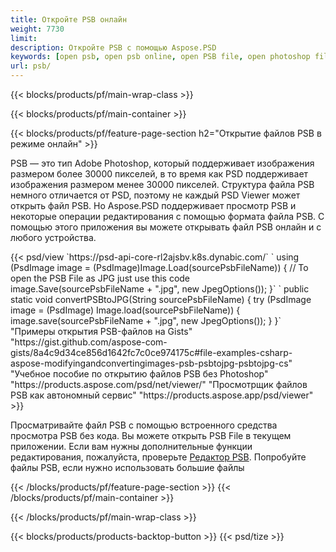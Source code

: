 ```yaml
---
title: Откройте PSB онлайн
weight: 7730
limit: 
description: Откройте PSB с помощью Aspose.PSD
keywords: [open psb, open psb online, open PSB file, open photoshop file, preview psb]
url: psb/
---
```


{{< blocks/products/pf/main-wrap-class >}}

{{< blocks/products/pf/main-container >}}

{{< blocks/products/pf/feature-page-section h2="Открытие файлов PSB в режиме онлайн" >}}
<p>PSB — это тип Adobe Photoshop, который поддерживает изображения размером более 30000 пикселей, в то время как PSD поддерживает изображения размером менее 30000 пикселей. Структура файла PSB немного отличается от PSD, поэтому не каждый PSD Viewer может открыть файл PSB. Но Aspose.PSD поддерживает просмотр PSB и некоторые операции редактирования с помощью формата файла PSB. С помощью этого приложения вы можете открывать файл PSB онлайн и с любого устройства.</p>
{{< psd/view `https://psd-api-core-rl2ajsbv.k8s.dynabic.com/` 
`    using (PsdImage image = (PsdImage)Image.Load(sourcePsbFileName))
    {
	    // To open the PSB File as JPG just use this code
        image.Save(sourcePsbFileName + ".jpg",  new JpegOptions());
    }` 
`   public static void convertPSBtoJPG(String sourcePsbFileName) {
        try (PsdImage image = (PsdImage) Image.load(sourcePsbFileName)) {
            image.save(sourcePsbFileName + ".jpg", new JpegOptions());
        }
    }` "Примеры открытия PSB-файлов на Gists" "https://gist.github.com/aspose-com-gists/8a4c9d34ce856d1642fc7c0ce974175c#file-examples-csharp-aspose-modifyingandconvertingimages-psb-psbtojpg-psbtojpg-cs" "Учебное пособие по открытию файлов PSB без Photoshop" "https://products.aspose.com/psd/net/viewer/" "Просмотрщик файлов PSB как автономный сервис" "https://products.aspose.app/psd/viewer" >}}
<p>Просматривайте файл PSB с помощью встроенного средства просмотра PSB без кода. Вы можете открыть PSB File в текущем приложении. Если вам нужны дополнительные функции редактирования, пожалуйста, проверьте <a href="https://products.aspose.app/psd/template-editor">Редактор PSB</a>. Попробуйте файлы PSB, если нужно использовать большие файлы</p>
{{< /blocks/products/pf/feature-page-section >}}
{{< /blocks/products/pf/main-container >}}


{{< /blocks/products/pf/main-wrap-class >}}

{{< blocks/products/products-backtop-button >}}
{{< psd/tize >}}
